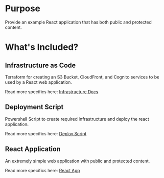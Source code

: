 # Purpose

Provide an example React application that has both public and protected content.

# What's Included?

## Infrastructure as Code

Terraform for creating an S3 Bucket, CloudFront, and Cognito services
to be used by a React web application.

Read more specifics here: [Infrastructure Docs](./docs/infrastructure.md)

## Deployment Script

Powershell Script to create required infrastructure and deploy the react application.

Read more specifics here: [Deploy Script](./docs/deploy-script.md)

## React Application

An extremely simple web application with public and protected content.

Read more specifics here: [React App](./docs/react-app.md)
